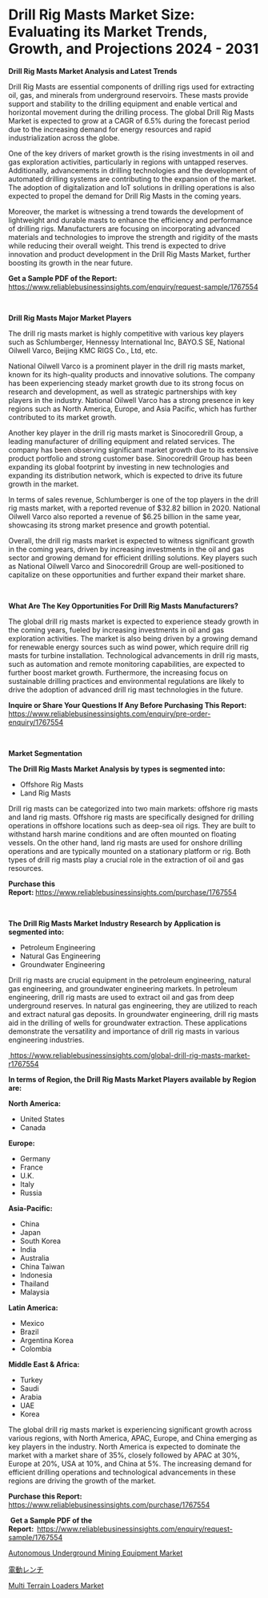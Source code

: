 <p><h1>Drill Rig Masts Market Size: Evaluating its Market Trends, Growth, and Projections 2024 - 2031</h1></p><p><strong>Drill Rig Masts Market Analysis and Latest Trends</strong></p>
<p><p>Drill Rig Masts are essential components of drilling rigs used for extracting oil, gas, and minerals from underground reservoirs. These masts provide support and stability to the drilling equipment and enable vertical and horizontal movement during the drilling process. The global Drill Rig Masts Market is expected to grow at a CAGR of 6.5% during the forecast period due to the increasing demand for energy resources and rapid industrialization across the globe.</p><p>One of the key drivers of market growth is the rising investments in oil and gas exploration activities, particularly in regions with untapped reserves. Additionally, advancements in drilling technologies and the development of automated drilling systems are contributing to the expansion of the market. The adoption of digitalization and IoT solutions in drilling operations is also expected to propel the demand for Drill Rig Masts in the coming years.</p><p>Moreover, the market is witnessing a trend towards the development of lightweight and durable masts to enhance the efficiency and performance of drilling rigs. Manufacturers are focusing on incorporating advanced materials and technologies to improve the strength and rigidity of the masts while reducing their overall weight. This trend is expected to drive innovation and product development in the Drill Rig Masts Market, further boosting its growth in the near future.</p></p>
<p><strong>Get a Sample PDF of the Report:&nbsp;</strong> <a href="https://www.reliablebusinessinsights.com/enquiry/request-sample/1767554">https://www.reliablebusinessinsights.com/enquiry/request-sample/1767554</a></p>
<p>&nbsp;</p>
<p><strong>Drill Rig Masts Major Market Players</strong></p>
<p><p>The drill rig masts market is highly competitive with various key players such as Schlumberger, Hennessy International Inc, BAYO.S SE, National Oilwell Varco, Beijing KMC RIGS Co., Ltd, etc. </p><p>National Oilwell Varco is a prominent player in the drill rig masts market, known for its high-quality products and innovative solutions. The company has been experiencing steady market growth due to its strong focus on research and development, as well as strategic partnerships with key players in the industry. National Oilwell Varco has a strong presence in key regions such as North America, Europe, and Asia Pacific, which has further contributed to its market growth.</p><p>Another key player in the drill rig masts market is Sinocoredrill Group, a leading manufacturer of drilling equipment and related services. The company has been observing significant market growth due to its extensive product portfolio and strong customer base. Sinocoredrill Group has been expanding its global footprint by investing in new technologies and expanding its distribution network, which is expected to drive its future growth in the market.</p><p>In terms of sales revenue, Schlumberger is one of the top players in the drill rig masts market, with a reported revenue of $32.82 billion in 2020. National Oilwell Varco also reported a revenue of $6.25 billion in the same year, showcasing its strong market presence and growth potential. </p><p>Overall, the drill rig masts market is expected to witness significant growth in the coming years, driven by increasing investments in the oil and gas sector and growing demand for efficient drilling solutions. Key players such as National Oilwell Varco and Sinocoredrill Group are well-positioned to capitalize on these opportunities and further expand their market share.</p></p>
<p>&nbsp;</p>
<p><strong>What Are The Key Opportunities For Drill Rig Masts Manufacturers?</strong></p>
<p><p>The global drill rig masts market is expected to experience steady growth in the coming years, fueled by increasing investments in oil and gas exploration activities. The market is also being driven by a growing demand for renewable energy sources such as wind power, which require drill rig masts for turbine installation. Technological advancements in drill rig masts, such as automation and remote monitoring capabilities, are expected to further boost market growth. Furthermore, the increasing focus on sustainable drilling practices and environmental regulations are likely to drive the adoption of advanced drill rig mast technologies in the future.</p></p>
<p><strong>Inquire or Share Your Questions If Any Before Purchasing This Report:</strong> <a href="https://www.reliablebusinessinsights.com/enquiry/pre-order-enquiry/1767554">https://www.reliablebusinessinsights.com/enquiry/pre-order-enquiry/1767554</a></p>
<p>&nbsp;</p>
<p><strong>Market Segmentation</strong></p>
<p><strong>The Drill Rig Masts Market Analysis by types is segmented into:</strong></p>
<p><ul><li>Offshore Rig Masts</li><li>Land Rig Masts</li></ul></p>
<p><p>Drill rig masts can be categorized into two main markets: offshore rig masts and land rig masts. Offshore rig masts are specifically designed for drilling operations in offshore locations such as deep-sea oil rigs. They are built to withstand harsh marine conditions and are often mounted on floating vessels. On the other hand, land rig masts are used for onshore drilling operations and are typically mounted on a stationary platform or rig. Both types of drill rig masts play a crucial role in the extraction of oil and gas resources.</p></p>
<p><strong>Purchase this Report:&nbsp;</strong><a href="https://www.reliablebusinessinsights.com/purchase/1767554">https://www.reliablebusinessinsights.com/purchase/1767554</a></p>
<p>&nbsp;</p>
<p><strong>The Drill Rig Masts Market Industry Research by Application is segmented into:</strong></p>
<p><ul><li>Petroleum Engineering</li><li>Natural Gas Engineering</li><li>Groundwater Engineering</li></ul></p>
<p><p>Drill rig masts are crucial equipment in the petroleum engineering, natural gas engineering, and groundwater engineering markets. In petroleum engineering, drill rig masts are used to extract oil and gas from deep underground reserves. In natural gas engineering, they are utilized to reach and extract natural gas deposits. In groundwater engineering, drill rig masts aid in the drilling of wells for groundwater extraction. These applications demonstrate the versatility and importance of drill rig masts in various engineering industries.</p></p>
<p><a href="https://www.reliablebusinessinsights.com/global-drill-rig-masts-market-r1767554">&nbsp;https://www.reliablebusinessinsights.com/global-drill-rig-masts-market-r1767554</a></p>
<p><strong>In terms of Region, the Drill Rig Masts Market Players available by Region are:</strong></p>
<p>
    <p> <strong> North America: </strong>
        <ul>
            <li>United States</li>
            <li>Canada</li>
        </ul>
        </p> 
    <p> <strong> Europe: </strong>
        <ul>
            <li>Germany</li>
            <li>France</li>
            <li>U.K.</li>
            <li>Italy</li>
            <li>Russia</li>
        </ul>
        </p> 
    <p> <strong> Asia-Pacific: </strong>
        <ul>
            <li>China</li>
            <li>Japan</li>
            <li>South Korea</li>
            <li>India</li>
            <li>Australia</li>
            <li>China Taiwan</li>
            <li>Indonesia</li>
            <li>Thailand</li>
            <li>Malaysia</li>
        </ul>
        </p> 
    <p> <strong> Latin America: </strong>
        <ul>
            <li>Mexico</li>
            <li>Brazil</li>
            <li>Argentina Korea</li>
            <li>Colombia</li>
        </ul>
        </p> 
    <p> <strong> Middle East & Africa: </strong>
        <ul>
            <li>Turkey</li>
            <li>Saudi</li>
            <li>Arabia</li>
            <li>UAE</li>
            <li>Korea</li>
        </ul>
    </p>
    </p>
<p><p>The global drill rig masts market is experiencing significant growth across various regions, with North America, APAC, Europe, and China emerging as key players in the industry. North America is expected to dominate the market with a market share of 35%, closely followed by APAC at 30%, Europe at 20%, USA at 10%, and China at 5%. The increasing demand for efficient drilling operations and technological advancements in these regions are driving the growth of the market.</p></p>
<p><strong>Purchase this Report: </strong><a href="https://www.reliablebusinessinsights.com/purchase/1767554">https://www.reliablebusinessinsights.com/purchase/1767554</a></p>
<p>&nbsp;<strong>Get a Sample PDF of the Report:&nbsp;&nbsp;</strong><a href="https://www.reliablebusinessinsights.com/enquiry/request-sample/1767554">https://www.reliablebusinessinsights.com/enquiry/request-sample/1767554</a></p>
<p><strong></strong></p>
<p><p><a href="https://view.publitas.com/reportprime-1/an-in-depth-analysis-of-the-global-autonomous-underground-mining-equipment-market-scope-and-its-rapid-growing-6-1-cagr-forcasted-for-period-from-2024-to-2031/">Autonomous Underground Mining Equipment Market</a></p><p><a href="https://github.com/avwofrml53535/Market-Research-Report-List-2/blob/main/8130808162890.md">電動レンチ</a></p><p><a href="https://github.com/caicuccucga/Market-Research-Report-List-1/blob/main/multi-terrain-loaders-market.md">Multi Terrain Loaders Market</a></p></p>